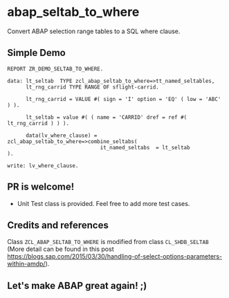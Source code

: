 # abap_seltab_to_where
Convert ABAP selection range tables to a SQL where clause.
## Simple Demo
```abap
REPORT ZR_DEMO_SELTAB_TO_WHERE.

data: lt_seltab  TYPE zcl_abap_seltab_to_where=>tt_named_seltables,
      lt_rng_carrid TYPE RANGE OF sflight-carrid.

      lt_rng_carrid = VALUE #( sign = 'I' option = 'EQ' ( low = 'ABC' ) ).

      lt_seltab = value #( ( name = 'CARRID' dref = ref #( lt_rng_carrid ) ) ).

      data(lv_where_clause) = zcl_abap_seltab_to_where=>combine_seltabs(
                              it_named_seltabs  = lt_seltab          ).

write: lv_where_clause.
```
## PR is welcome!
- Unit Test class is provided. Feel free to add more test cases.

## Credits and references
Class `ZCL_ABAP_SELTAB_TO_WHERE` is modified from class `CL_SHDB_SELTAB` (More detail can be found in this post https://blogs.sap.com/2015/03/30/handling-of-select-options-parameters-within-amdp/). 

## Let's make ABAP great again! ;)
